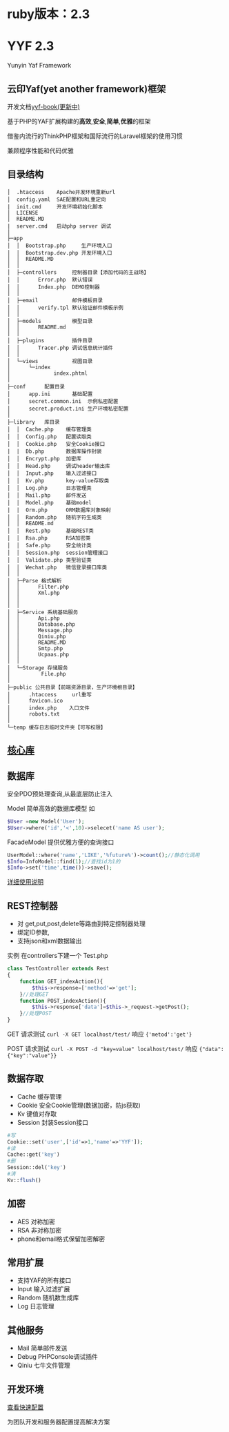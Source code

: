 ruby版本：2.3
=================

YYF 2.3
====================
Yunyin Yaf Framework

云印Yaf(yet another framework)框架
------

开发文档[yyf-book(更新中)](http://yyf.newfuture.cc/)

基于PHP的YAF扩展构建的**高效**,**安全**,**简单**,**优雅**的框架

借鉴内流行的ThinkPHP框架和国际流行的Laravel框架的使用习惯

兼顾程序性能和代码优雅

## 目录结构
>
```
│  .htaccess    Apache开发环境重新url
│  config.yaml  SAE配置和URL重定向
|  init.cmd     开发环境初始化脚本 
│  LICENSE
│  README.MD
|  server.cmd   启动php server 调试 
│  
├─app  
│  │  Bootstrap.php     生产环境入口 
│  │  Bootstrap.dev.php 开发环境入口
│  │  README.MD
│  │  
│  ├─controllers     控制器目录【添加代码的主战场】
│  │      Error.php  默认错误
│  │      Index.php  DEMO控制器
│  │      
│  ├─email           邮件模板目录
│  │      verify.tpl 默认验证邮件模板示例
│  │      
│  ├─models          模型目录
│  │      README.md
│  │      
│  ├─plugins         插件目录
│  │      Tracer.php 调试信息统计插件
│  │      
│  └─views           视图目录
│      └─index
│              index.phtml
│              
├─conf      配置目录
│      app.ini       基础配置
│      secret.common.ini  示例私密配置
│      secret.product.ini 生产环境私密配置
│ 
├─library   库目录
│  │  Cache.php    缓存管理类
│  │  Config.php   配置读取类
│  │  Cookie.php   安全Cookie接口
|  |  Db.php       数据库操作封装
│  │  Encrypt.php  加密库
│  │  Head.php     调试header输出库
│  │  Input.php    输入过滤接口
│  │  Kv.php       key-value存取类
│  │  Log.php      日志管理类
│  │  Mail.php     邮件发送
│  │  Model.php    基础model
|  |  Orm.php      ORM数据库对象映射
│  │  Random.php   随机字符生成类
│  │  README.md
│  │  Rest.php     基础REST类
│  │  Rsa.php      RSA加密类
│  │  Safe.php     安全统计类
│  │  Session.php  session管理接口
│  │  Validate.php 类型验证类
│  │  Wechat.php   微信登录接口库类
│  │  
│  ├─Parse 格式解析
│  │      Filter.php
│  │      Xml.php
│  │      
│  │          
│  ├─Service 系统基础服务
│  │      Api.php
│  │      Database.php
│  │      Message.php
│  │      Qiniu.php
│  │      README.MD
│  │      Smtp.php
│  │      Ucpaas.php
│  │      
│  └─Storage 存储服务
│          File.php
│          
├─public 公共目录【前端资源目录，生产环境根目录】
│      .htaccess     url重写
│      favicon.ico
│      index.php    入口文件
│      robots.txt
│      
└─temp 缓存日志临时文件夹【可写权限】
```
>
            

## [核心库](library/)


数据库
-------
安全PDO预处理查询,从最底层防止注入

Model 简单高效的数据库模型 如
```php
$User =new Model('User');
$User->where('id','<',10)->selecet('name AS user');
```
FacadeModel 提供优雅方便的查询接口
```php
UserModel::where('name','LIKE','%future%')->count();//静态化调用
$Info=InfoModel::find(1);//查找id为1的
$Info->set('time',time())->save();
```

[详细使用说明](app/models)

REST控制器
-----
* 对 get,put,post,delete等路由到特定控制器处理
* 绑定ID参数,
* 支持json和xml数据输出

实例
在controllers下建一个 Test.php
```php
class TestController extends Rest
{
	function GET_indexAction(){
		$this->response=['method'=>'get'];
	}//处理GET
	function POST_indexAction(){
		$this->response['data']=$this->_request->getPost();
	}//处理POST
}
```

GET 请求测试
`curl -X GET localhost/test/`  响应 `{'metod':'get'}`

POST 请求测试
`curl -X POST -d "key=value" localhost/test/` 响应 `{"data":{"key":"value"}}` 

数据存取
------
* Cache   缓存管理
* Cookie  安全Cookie管理(数据加密，防js获取)
* Kv      键值对存取
* Session 封装Session接口

```php
#写
Cookie::set('user',['id'=>1,'name'=>'YYF']);
#读
Cache::get('key')
#删
Session::del('key')
#清
Kv::flush()
```

加密
------
* AES 对称加密
* RSA 非对称加密
* phone和email格式保留加密解密

常用扩展
-------
* 支持YAF的所有接口
* Input  输入过滤扩展
* Random 随机数生成库
* Log    日志管理

其他服务
-----
* Mail  简单邮件发送
* Debug PHPConsole调试插件
* Qiniu 七牛文件管理

开发环境
-----

[查看快速配置](https://github.com/YunYinORG/YYF/wiki#%E7%8E%AF%E5%A2%83%E9%85%8D%E7%BD%AE)

为团队开发和服务器配置提高解决方案
